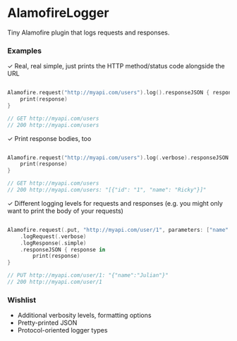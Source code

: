 # AlamofireLogger

Tiny Alamofire plugin that logs requests and responses.

### Examples

✓ Real, real simple, just prints the HTTP method/status code alongside the URL

```swift

Alamofire.request("http://myapi.com/users").log().responseJSON { response in
    print(response)
}

// GET http://myapi.com/users
// 200 http://myapi.com/users

```

✓ Print response bodies, too

```swift

Alamofire.request("http://myapi.com/users").log(.verbose).responseJSON { response in
    print(response)
}

// GET http://myapi.com/users
// 200 http://myapi.com/users: "[{"id": "1", "name": "Ricky"}]"

```

✓ Different logging levels for requests and responses (e.g. you might only want to print the body of your requests)

```swift

Alamofire.request(.put, "http://myapi.com/user/1", parameters: ["name": "Julian"])
    .logRequest(.verbose)
    .logResponse(.simple)
    .responseJSON { response in
        print(response)
}

// PUT http://myapi.com/user/1: "{"name":"Julian"}"
// 200 http://myapi.com/user/1

```

### Wishlist

- Additional verbosity levels, formatting options
- Pretty-printed JSON
- Protocol-oriented logger types
